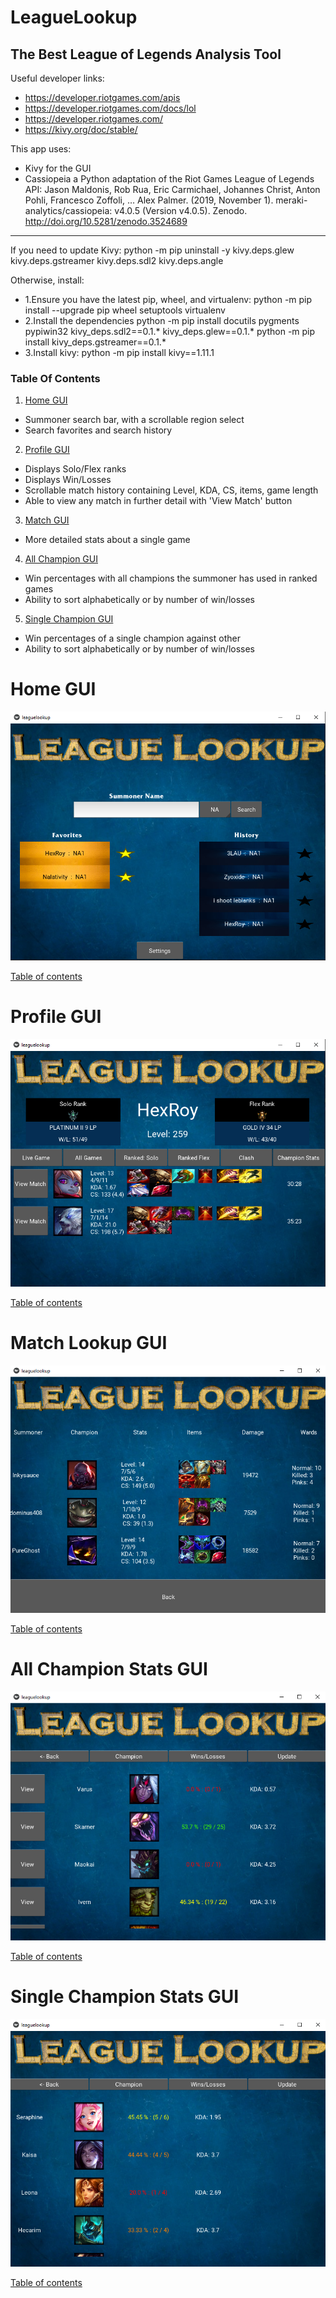 # LeagueLookup
## The Best League of Legends Analysis Tool

Useful developer links:
* https://developer.riotgames.com/apis
* https://developer.riotgames.com/docs/lol
* https://developer.riotgames.com/
* https://kivy.org/doc/stable/

This app uses:
* Kivy for the GUI
* Cassiopeia a Python adaptation of the Riot Games League of Legends API:
Jason Maldonis, Rob Rua, Eric Carmichael, Johannes Christ, Anton Pohli, Francesco Zoffoli, … Alex Palmer. (2019, November 1). meraki-analytics/cassiopeia: v4.0.5 (Version v4.0.5). Zenodo. http://doi.org/10.5281/zenodo.3524689
---------------------------------
If you need to update Kivy:
python -m pip uninstall -y kivy.deps.glew kivy.deps.gstreamer kivy.deps.sdl2 kivy.deps.angle

Otherwise, install:
* 1.Ensure you have the latest pip, wheel, and virtualenv:
	python -m pip install --upgrade pip wheel setuptools virtualenv
* 2.Install the dependencies
	python -m pip install docutils pygments pypiwin32 kivy_deps.sdl2==0.1.* kivy_deps.glew==0.1.*
	python -m pip install kivy_deps.gstreamer==0.1.*
* 3.Install kivy:
	python -m pip install kivy==1.11.1

### Table Of Contents
1. [Home GUI](#home-gui)	
* Summoner search bar, with a scrollable region select
* Search favorites and search history 
2. [Profile GUI](#profile-gui) 
* Displays Solo/Flex ranks
* Displays Win/Losses
* Scrollable match history containing Level, KDA, CS, items, game length
* Able to view any match in further detail with 'View Match' button
3. [Match GUI](#match-lookup-gui)
* More detailed stats about a single game
4. [All Champion GUI](#all-champion-stats-gui)
* Win percentages with all champions the summoner has used in ranked games
* Ability to sort alphabetically or by number of win/losses
5. [Single Champion GUI](#single-champion-stats-gui)
* Win percentages of a single champion against other
* Ability to sort alphabetically or by number of win/losses

# Home GUI
 ![alt text](https://github.com/HexRoy/LeagueAPIProjects/blob/master/images/githubrepo/homegui.png)

[Table of contents](#table-of-contents)
# Profile GUI
 ![alt text](https://github.com/HexRoy/LeagueAPIProjects/blob/master/images/githubrepo/profilegui.png)

[Table of contents](#table-of-contents)
# Match Lookup GUI
 ![alt text](https://github.com/HexRoy/LeagueAPIProjects/blob/master/images/githubrepo/matchlookupgui.png)

[Table of contents](#table-of-contents)
# All Champion Stats GUI
 ![alt text](https://github.com/HexRoy/LeagueAPIProjects/blob/master/images/githubrepo/allchampionstatsgui.png)

[Table of contents](#table-of-contents)
# Single Champion Stats GUI
 ![alt text](https://github.com/HexRoy/LeagueAPIProjects/blob/master/images/githubrepo/singlechampstatsgui.png)

[Table of contents](#table-of-contents)